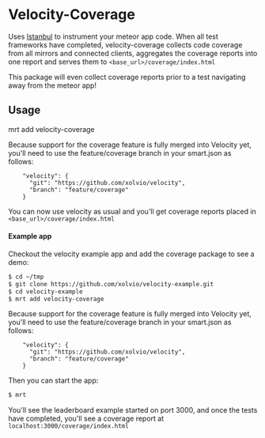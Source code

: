# Velocity-Coverage

Uses [Istanbul](http://gotwarlost.github.io/istanbul/) to instrument your meteor app code. When all test frameworks have completed, velocity-coverage collects code coverage from all mirrors and connected clients, aggregates the coverage reports into one report and serves them to `<base_url>/coverage/index.html`

This package will even collect coverage reports prior to a test navigating away from the meteor app!

## Usage

mrt add velocity-coverage

Because support for the coverage feature is fully merged into Velocity yet, you'll need to use the feature/coverage branch in your smart.json as follows:

```
    "velocity": {
      "git": "https://github.com/xolvio/velocity",
      "branch": "feature/coverage"
    }
```

You can now use velocity as usual and you'll get coverage reports placed in `<base_url>/coverage/index.html`

#### Example app

Checkout the velocity example app and add the coverage package to see a demo:

```bash
$ cd ~/tmp
$ git clone https://github.com/xolvio/velocity-example.git
$ cd velocity-example
$ mrt add velocity-coverage
```

Because support for the coverage feature is fully merged into Velocity yet, you'll need to use the feature/coverage branch in your smart.json as follows:

```
    "velocity": {
      "git": "https://github.com/xolvio/velocity",
      "branch": "feature/coverage"
    }
```

Then you can start the app:

```bash
$ mrt
```

You'll see the leaderboard example started on port 3000, and once the tests have completed, you'll see a coverage report at `localhost:3000/coverage/index.html`

